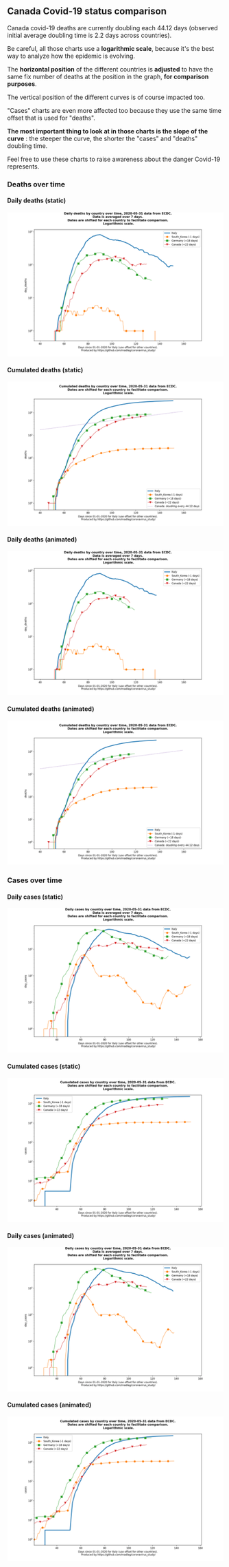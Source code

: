 ## Canada Covid-19 status comparison 

Canada covid-19 deaths are currently doubling each 44.12 days (observed initial average doubling time is 2.2 days across countries).



Be careful, all those charts use a **logarithmic scale**, because it's the best way to analyze how the epidemic is evolving.
 
The **horizontal position** of the different countries is **adjusted** to have the same fix number of deaths at the position in the graph, **for comparison purposes**.

The vertical position of the different curves is of course impacted too.

"Cases" charts are even more affected too because they use the same time offset that is used for "deaths".

**The most important thing to look at in those charts is the slope of the curve** : the steeper the curve, the shorter the "cases" and "deaths" doubling time.

Feel free to use these charts to raise awareness about the danger Covid-19 represents. 


 
### Deaths over time
 
#### Daily deaths (static)
![Canada covid-19 daily deaths static chart](https://raw.githubusercontent.com/madlag/coronavirus_study/master/notebooks/graphs/2020-05-31/countries/Canada/2020-05-31_Canada_day_deaths.png "Canada covid-19 day_deaths static chart")   
 
#### Cumulated deaths (static)
![Canada covid-19 cumulated deaths static chart](https://raw.githubusercontent.com/madlag/coronavirus_study/master/notebooks/graphs/2020-05-31/countries/Canada/2020-05-31_Canada_deaths.png "Canada covid-19 deaths static chart")   
 
#### Daily deaths (animated)
![Canada covid-19 daily deaths animated chart](https://raw.githubusercontent.com/madlag/coronavirus_study/master/notebooks/graphs/2020-05-31/countries/Canada/2020-05-31_Canada_day_deaths.gif "Canada covid-19 day_deaths animated chart")   
 
#### Cumulated deaths (animated)
![Canada covid-19 cumulated deaths animated chart](https://raw.githubusercontent.com/madlag/coronavirus_study/master/notebooks/graphs/2020-05-31/countries/Canada/2020-05-31_Canada_deaths.gif "Canada covid-19 deaths animated chart")   

 
### Cases over time
 
#### Daily cases (static)
![Canada covid-19 daily cases static chart](https://raw.githubusercontent.com/madlag/coronavirus_study/master/notebooks/graphs/2020-05-31/countries/Canada/2020-05-31_Canada_day_cases.png "Canada covid-19 day_cases static chart")   
 
#### Cumulated cases (static)
![Canada covid-19 cumulated cases static chart](https://raw.githubusercontent.com/madlag/coronavirus_study/master/notebooks/graphs/2020-05-31/countries/Canada/2020-05-31_Canada_cases.png "Canada covid-19 cases static chart")   
 
#### Daily cases (animated)
![Canada covid-19 daily cases animated chart](https://raw.githubusercontent.com/madlag/coronavirus_study/master/notebooks/graphs/2020-05-31/countries/Canada/2020-05-31_Canada_day_cases.gif "Canada covid-19 day_cases animated chart")   
 
#### Cumulated cases (animated)
![Canada covid-19 cumulated cases animated chart](https://raw.githubusercontent.com/madlag/coronavirus_study/master/notebooks/graphs/2020-05-31/countries/Canada/2020-05-31_Canada_cases.gif "Canada covid-19 cases animated chart")   

